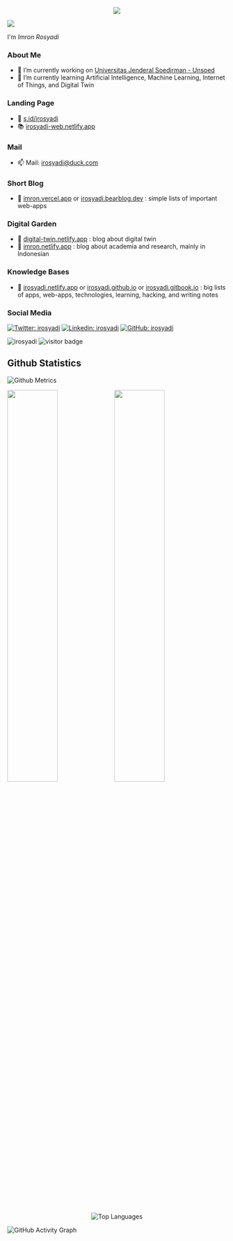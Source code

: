 <p align="center">
  <img src="https://picsum.photos/200/300.webp" />
</p>

![](https://readme-typing-svg.herokuapp.com?lines=Hi+%F0%9F%91%8B;I'm+Imron)
  
I'm _Imron Rosyadi_

### About Me

- 🔭 I’m currently working on [Universitas Jenderal Soedirman - Unsoed](http://elektro.ft.unsoed.ac.id/imron-rosyadi/)
- 🌱 I’m currently learning Artificial Intelligence, Machine Learning, Internet of Things, and Digital Twin

### Landing Page

- 🔗 [s.id/irosyadi](https://s.id/irosyadi)
- 📚 [irosyadi-web.netlify.app](https://irosyadi-web.netlify.app)

### Mail

- 📫 Mail: irosyadi@duck.com

### Short Blog

- 📑 [imron.vercel.app](https://imron.vercel.app) or [irosyadi.bearblog.dev](https://irosyadi.bearblog.dev) : simple lists of important web-apps

### Digital Garden

- 📘 [digital-twin.netlify.app](https://irosyadi-wiki.netlify.app) : blog about digital twin
- 📘 [imron.netlify.app](https://imron.netlify.app) : blog about academia and research, mainly in Indonesian

### Knowledge Bases

- 📕 [irosyadi.netlify.app](https://irosyadi.netlify.app) or [irosyadi.github.io](https://irosyadi.github.io) or [irosyadi.gitbook.io](https://irosyadi.gitbook.io) : big lists of apps, web-apps, technologies, learning, hacking, and writing notes

### Social Media
[![Twitter: irosyadi](https://img.shields.io/twitter/follow/irosyadi?style=social)](https://twitter.com/irosyadi)
[![Linkedin: irosyadi](https://img.shields.io/badge/-irosyadi-blue?style=flat-square&logo=Linkedin&logoColor=white&link=https://www.linkedin.com/in/irosyadi/)](https://www.linkedin.com/in/irosyadi/)
[![GitHub: irosyadi](https://img.shields.io/github/followers/irosyadi?label=follow&style=social)](https://github.com/irosyadi)
<p align="left">
  <img src="https://komarev.com/ghpvc/?username=irosyadi" alt="irosyadi" />
  <img src="https://visitor-badge.glitch.me/badge?page_id=irosyadi" alt="visitor badge"/>
</p>

## Github Statistics
  
![Github Metrics](https://metrics.lecoq.io/irosyadi?template=classic&base.indepth=false&base.hireable=false&config.timezone=Asia%2FJakarta)

<p align="left">
  <img width="48%" src="https://github-readme-stats.vercel.app/api?username=irosyadi&show_icons=true" />
  <img width="48%" src="https://github-readme-streak-stats.herokuapp.com/?user=irosyadi" />
</p>

<p align="center">
<img alt="Top Languages" src="https://github-readme-stats.vercel.app/api/top-langs/?username=irosyadi&layout=compact" />
</p>
 
![GitHub Activity Graph](https://activity-graph.herokuapp.com/graph?username=irosyadi&theme=minimal)
